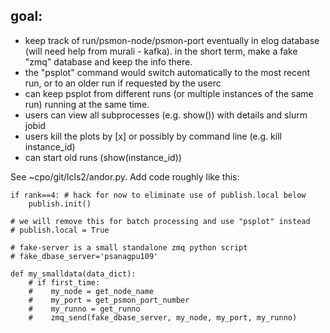 ## goal:
- keep track of run/psmon-node/psmon-port eventually in elog database
  (will need help from murali - kafka).  in the short term, make a fake "zmq"
  database and keep the info there.
- the "psplot" command would switch automatically to the most recent
  run, or to an older run if requested by the userc
- can keep psplot from different runs (or multiple instances of the same run) running at the same time.
- users can view all subprocesses (e.g. show()) with details and slurm jobid
- users kill the plots by [x] or possibly by command line (e.g. kill instance_id)
- can start old runs (show(instance_id))


See ~cpo/git/lcls2/andor.py.  Add code roughly like this:
```
if rank==4: # hack for now to eliminate use of publish.local below              
    publish.init()

# we will remove this for batch processing and use "psplot" instead             
# publish.local = True                                                          

# fake-server is a small standalone zmq python script                           
# fake_dbase_server='psanagpu109'                                               

def my_smalldata(data_dict):
    # if first_time:                                                            
    #    my_node = get_node_name                                                
    #    my_port = get_psmon_port_number                                        
    #    my_runno = get_runno                                                   
    #    zmq_send(fake_dbase_server, my_node, my_port, my_runno)                
```
